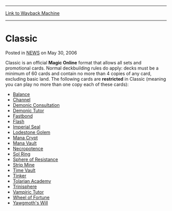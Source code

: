 
---
[Link to Wayback Machine](https://web.archive.org/web/20220124105339/https://magic.wizards.com/en/articles/archive/classic-2006-05-30)

[_metadata_:description]:- "Classic is an official Magic Online format that allows all sets and promotional cards. Normal deckbuilding rules do apply: decks must be a minimum of 60 cards and contain no more than 4 copies of any card, excluding basic land. The following cards are restricted in Classic (meaning you can play no more than one copy each of these cards):BalanceChannelDemonic"
[_metadata_:generator]:- "Drupal 7 (http://drupal.org)"
[_metadata_:node]:- "185661"
[_metadata_:publish_date]:- "2006-05-30"
[_metadata_:source]:- "div-main-content"
[_metadata_:title]:- "Classic"
[_metadata_:wayback_capture_timestamp]:- "2022-01-24 10:53:39"
[_metadata_:wayback_raw_url]:- "https://web.archive.org/web/20220124105339id_/https://magic.wizards.com/en/articles/archive/classic-2006-05-30"
[_metadata_:wayback_url]:- "https://magic.wizards.com/en/articles/archive/classic-2006-05-30"
---


Classic
=======



 Posted in [NEWS](/en/articles)
 on May 30, 2006 










Classic is an official **Magic Online** format that allows all sets and promotional cards. Normal deckbuilding rules do apply: decks must be a minimum of 60 cards and contain no more than 4 copies of any card, excluding basic land. The following cards are **restricted** in Classic (meaning you can play no more than one copy each of these cards):

* [Balance](https://gatherer.wizards.com/Pages/Card/Details.aspx?name=Balance)
* [Channel](https://gatherer.wizards.com/Pages/Card/Details.aspx?name=Channel)
* [Demonic Consultation](https://gatherer.wizards.com/Pages/Card/Details.aspx?name=Demonic+Consultation)
* [Demonic Tutor](https://gatherer.wizards.com/Pages/Card/Details.aspx?name=Demonic+Tutor)
* [Fastbond](https://gatherer.wizards.com/Pages/Card/Details.aspx?name=Fastbond)
* [Flash](https://gatherer.wizards.com/Pages/Card/Details.aspx?name=Flash)
* [Imperial Seal](https://gatherer.wizards.com/Pages/Card/Details.aspx?name=Imperial+Seal)
* [Lodestone Golem](https://gatherer.wizards.com/Pages/Card/Details.aspx?name=Lodestone+Golem)
* [Mana Crypt](https://gatherer.wizards.com/Pages/Card/Details.aspx?name=Mana+Crypt)
* [Mana Vault](https://gatherer.wizards.com/Pages/Card/Details.aspx?name=Mana+Vault)
* [Necropotence](https://gatherer.wizards.com/Pages/Card/Details.aspx?name=Necropotence)
* [Sol Ring](https://gatherer.wizards.com/Pages/Card/Details.aspx?name=Sol+Ring)
* [Sphere of Resistance](https://gatherer.wizards.com/Pages/Card/Details.aspx?name=Sphere+of+Resistance)
* [Strip Mine](https://gatherer.wizards.com/Pages/Card/Details.aspx?name=Strip+Mine)
* [Time Vault](https://gatherer.wizards.com/Pages/Card/Details.aspx?name=Time+Vault)
* [Tinker](https://gatherer.wizards.com/Pages/Card/Details.aspx?name=Tinker)
* [Tolarian Academy](https://gatherer.wizards.com/Pages/Card/Details.aspx?name=Tolarian+Academy)
* [Trinisphere](https://gatherer.wizards.com/Pages/Card/Details.aspx?name=Trinisphere)
* [Vampiric Tutor](https://gatherer.wizards.com/Pages/Card/Details.aspx?name=Vampiric+Tutor)
* [Wheel of Fortune](https://gatherer.wizards.com/Pages/Card/Details.aspx?name=Wheel+of+Fortune)
* [Yawgmoth's Will](https://gatherer.wizards.com/Pages/Card/Details.aspx?name=Yawgmoth%27s+Will)






